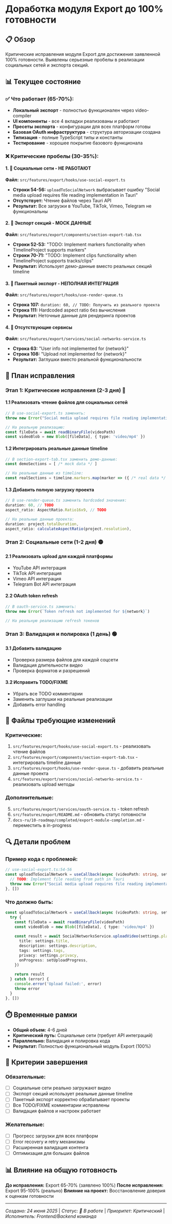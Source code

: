 # Доработка модуля Export до 100% готовности

## 📋 Обзор

Критические исправления модуля Export для достижения заявленной 100% готовности. Выявлены серьезные пробелы в реализации социальных сетей и экспорта секций.

## 📊 Текущее состояние

### ✅ Что работает (65-70%):
- **Локальный экспорт** - полностью функционален через video-compiler
- **UI компоненты** - все 4 вкладки реализованы и работают
- **Пресеты экспорта** - конфигурации для всех платформ готовы
- **Базовая OAuth инфраструктура** - структура авторизации создана
- **Типизация** - полные TypeScript типы и константы
- **Тестирование** - хорошее покрытие базового функционала

### ❌ Критические пробелы (30-35%):

#### 1. 🚫 Социальные сети - НЕ РАБОТАЮТ
**Файл:** `src/features/export/hooks/use-social-export.ts`
- **Строки 54-56:** `uploadToSocialNetwork` выбрасывает ошибку "Social media upload requires file reading implementation in Tauri"
- **Отсутствует:** Чтение файлов через Tauri API
- **Результат:** Все загрузки в YouTube, TikTok, Vimeo, Telegram не функциональны

#### 2. 🚫 Экспорт секций - MOCK ДАННЫЕ
**Файл:** `src/features/export/components/section-export-tab.tsx`
- **Строки 52-53:** "TODO: Implement markers functionality when TimelineProject supports markers"
- **Строки 70-71:** "TODO: Implement clips functionality when TimelineProject supports tracks/clips"
- **Результат:** Использует демо-данные вместо реальных секций timeline

#### 3. 🚫 Пакетный экспорт - НЕПОЛНАЯ ИНТЕГРАЦИЯ
**Файл:** `src/features/export/hooks/use-render-queue.ts`
- **Строка 107:** `duration: 60, // TODO: Получить из реального проекта`
- **Строка 111:** Hardcoded aspect ratio без вычисления
- **Результат:** Неточные данные для рендеринга проектов

#### 4. 🚫 Отсутствующие сервисы
**Файл:** `src/features/export/services/social-networks-service.ts`
- **Строка 63:** "User info not implemented for {network}"
- **Строка 108:** "Upload not implemented for {network}"
- **Результат:** Заглушки вместо реальной функциональности

## 🎯 План исправления

### Этап 1: Критические исправления (2-3 дня) 🔴

#### 1.1 Реализовать чтение файлов для социальных сетей
```typescript
// В use-social-export.ts заменить:
throw new Error("Social media upload requires file reading implementation in Tauri")

// На реальную реализацию:
const fileData = await readBinaryFile(videoPath)
const videoBlob = new Blob([fileData], { type: 'video/mp4' })
```

#### 1.2 Интегрировать реальные данные timeline
```typescript
// В section-export-tab.tsx заменить демо-данные:
const demoSections = [ /* mock data */ ]

// На реальные данные из timeline:
const realSections = timeline.markers.map(marker => ({ /* real data */ }))
```

#### 1.3 Добавить полную загрузку проекта
```typescript
// В use-render-queue.ts заменить hardcoded значения:
duration: 60, // TODO
aspect_ratio: AspectRatio.Ratio16x9, // TODO

// На реальные данные проекта:
duration: project.totalDuration,
aspect_ratio: calculateAspectRatio(project.resolution),
```

### Этап 2: Социальные сети (1-2 дня) 🟡

#### 2.1 Реализовать upload для каждой платформы
- YouTube API интеграция
- TikTok API интеграция  
- Vimeo API интеграция
- Telegram Bot API интеграция

#### 2.2 OAuth token refresh
```typescript
// В oauth-service.ts заменить:
throw new Error(`Token refresh not implemented for ${network}`)

// На реальную реализацию refresh токенов
```

### Этап 3: Валидация и полировка (1 день) 🟢

#### 3.1 Добавить валидацию
- Проверка размера файлов для каждой соцсети
- Валидация длительности видео
- Проверка форматов и разрешений

#### 3.2 Исправить TODO/FIXME
- Убрать все TODO комментарии
- Заменить заглушки на реальные реализации
- Добавить error handling

## 📝 Файлы требующие изменений

### Критические:
1. `src/features/export/hooks/use-social-export.ts` - реализовать чтение файлов
2. `src/features/export/components/section-export-tab.tsx` - интегрировать timeline данные
3. `src/features/export/hooks/use-render-queue.ts` - добавить реальные данные проекта
4. `src/features/export/services/social-networks-service.ts` - реализовать upload методы

### Дополнительные:
5. `src/features/export/services/oauth-service.ts` - token refresh
6. `src/features/export/README.md` - обновить статус готовности
7. `docs-ru/10-roadmap/completed/export-module-completion.md` - переместить в in-progress

## 🔍 Детали проблем

### Пример кода с проблемой:
```typescript
// use-social-export.ts:54-56
const uploadToSocialNetwork = useCallback(async (videoPath: string, settings: SocialExportSettings) => {
  // TODO: Implement file reading from path in Tauri
  throw new Error("Social media upload requires file reading implementation in Tauri")
}, [])
```

### Что должно быть:
```typescript
const uploadToSocialNetwork = useCallback(async (videoPath: string, settings: SocialExportSettings) => {
  try {
    const fileData = await readBinaryFile(videoPath)
    const videoBlob = new Blob([fileData], { type: 'video/mp4' })
    
    const result = await SocialNetworksService.uploadVideo(settings.platform, videoBlob, {
      title: settings.title,
      description: settings.description,
      tags: settings.tags,
      privacy: settings.privacy,
      onProgress: setUploadProgress,
    })
    
    return result
  } catch (error) {
    console.error('Upload failed:', error)
    throw error
  }
}, [])
```

## ⏱️ Временные рамки

- **Общий объем:** 4-6 дней
- **Критический путь:** Социальные сети (требует API интеграций)
- **Параллельно:** Валидация и полировка кода
- **Результат:** Полностью функциональный модуль Export (100%)

## 🎯 Критерии завершения

### Обязательные:
- [ ] Социальные сети реально загружают видео
- [ ] Экспорт секций использует реальные данные timeline
- [ ] Пакетный экспорт корректно обрабатывает проекты
- [ ] Все TODO/FIXME комментарии исправлены
- [ ] Валидация файлов и настроек работает

### Желательные:
- [ ] Прогресс загрузки для всех платформ
- [ ] Error recovery и retry механизмы
- [ ] Расширенная валидация контента
- [ ] Оптимизация для больших файлов

## 📊 Влияние на общую готовность

**До исправления:** Export 65-70% (заявлено 100%)
**После исправления:** Export 95-100% (реально)
**Влияние на проект:** Восстановление доверия к оценкам готовности

---

*Создано: 24 июня 2025* | *Статус: 🔄 В работе* | *Приоритет: Критический* | *Исполнитель: Frontend/Backend команда*